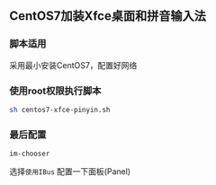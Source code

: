 ## CentOS7加装Xfce桌面和拼音输入法

### 脚本适用
采用最小安装CentOS7，配置好网络

### 使用root权限执行脚本
```bash
sh centos7-xfce-pinyin.sh
```

### 最后配置
```
im-chooser
```
选择`使用IBus`
配置一下面板(Panel)